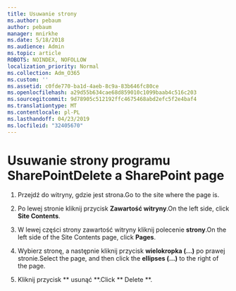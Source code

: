 ```yaml
---
title: Usuwanie strony
ms.author: pebaum
author: pebaum
manager: mnirkhe
ms.date: 5/18/2018
ms.audience: Admin
ms.topic: article
ROBOTS: NOINDEX, NOFOLLOW
localization_priority: Normal
ms.collection: Adm_O365
ms.custom: ''
ms.assetid: c0fde770-ba1d-4aeb-8c9a-83b646fc80ce
ms.openlocfilehash: a29d55b634cae68d859010c1099baab4c516c203
ms.sourcegitcommit: 9d78905c512192ffc4675468abd2efc5f2e4baf4
ms.translationtype: MT
ms.contentlocale: pl-PL
ms.lasthandoff: 04/23/2019
ms.locfileid: "32405670"
---
```

# <a name="delete-a-sharepoint-page"></a><span data-ttu-id="3a0cb-102">Usuwanie strony programu SharePoint</span><span class="sxs-lookup"><span data-stu-id="3a0cb-102">Delete a SharePoint page</span></span>

1. <span data-ttu-id="3a0cb-103">Przejdź do witryny, gdzie jest strona.</span><span class="sxs-lookup"><span data-stu-id="3a0cb-103">Go to the site where the page is.</span></span>
    
2. <span data-ttu-id="3a0cb-104">Po lewej stronie kliknij przycisk **Zawartość witryny**.</span><span class="sxs-lookup"><span data-stu-id="3a0cb-104">On the left side, click **Site Contents**.</span></span> 
    
3. <span data-ttu-id="3a0cb-105">W lewej części strony zawartość witryny kliknij polecenie **strony**.</span><span class="sxs-lookup"><span data-stu-id="3a0cb-105">On the left side of the Site Contents page, click **Pages**.</span></span> 
    
4. <span data-ttu-id="3a0cb-106">Wybierz stronę, a następnie kliknij przycisk **wielokropka (...)** po prawej stronie.</span><span class="sxs-lookup"><span data-stu-id="3a0cb-106">Select the page, and then click the **ellipses (...)** to the right of the page.</span></span> 
    
5. <span data-ttu-id="3a0cb-107">Kliknij przycisk \*\* usunąć \*\*.</span><span class="sxs-lookup"><span data-stu-id="3a0cb-107">Click \*\* Delete \*\*.</span></span> 
    

